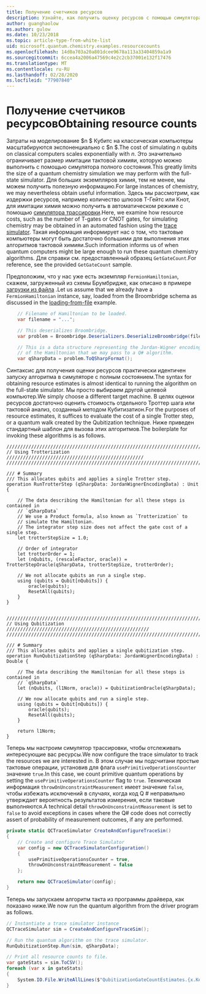 ```yaml
---
title: Получение счетчиков ресурсов
description: Узнайте, как получить оценку ресурсов с помощью симулятора трассировки тактов.
author: guanghaolow
ms.author: gulow
ms.date: 10/23/2018
ms.topic: article-type-from-white-list
uid: microsoft.quantum.chemistry.examples.resourcecounts
ms.openlocfilehash: 14d0a703a20a801dcee9678a113a33404859a1a9
ms.sourcegitcommit: 6ccea4a2006a47569c4e2c2cb37001e132f17476
ms.translationtype: MT
ms.contentlocale: ru-RU
ms.lasthandoff: 02/28/2020
ms.locfileid: "77907840"
---
```

# <a name="obtaining-resource-counts"></a><span data-ttu-id="0a689-103">Получение счетчиков ресурсов</span><span class="sxs-lookup"><span data-stu-id="0a689-103">Obtaining resource counts</span></span>

<span data-ttu-id="0a689-104">Затраты на моделирование $n $ Кубитс на классическая компьютеры масштабируются экспоненциально с $n $.</span><span class="sxs-lookup"><span data-stu-id="0a689-104">The cost of simulating $n$ qubits on classical computers scales exponentially with $n$.</span></span> <span data-ttu-id="0a689-105">Это значительно ограничивает размер имитации тактовой химияи, которую можно выполнить с помощью симулятора полного состояния.</span><span class="sxs-lookup"><span data-stu-id="0a689-105">This greatly limits the size of a quantum chemistry simulation we may perform with the full-state simulator.</span></span> <span data-ttu-id="0a689-106">Для больших экземпляров химия, тем не менее, мы можем получить полезную информацию.</span><span class="sxs-lookup"><span data-stu-id="0a689-106">For large instances of chemistry, we may nevertheless obtain useful information.</span></span> <span data-ttu-id="0a689-107">Здесь мы рассмотрим, как издержки ресурсов, например количество шлюзов T-Гейтс или Кнот, для имитации химия можно получить в автоматическом режиме с помощью [симулятора трассировки](xref:microsoft.quantum.machines.qc-trace-simulator.intro).</span><span class="sxs-lookup"><span data-stu-id="0a689-107">Here, we examine how resource costs, such as the number of T-gates or CNOT gates, for simulating chemistry may be obtained in an automated fashion using the [trace simulator](xref:microsoft.quantum.machines.qc-trace-simulator.intro).</span></span> <span data-ttu-id="0a689-108">Такая информация информирует нас о том, что тактовые компьютеры могут быть достаточно большими для выполнения этих алгоритмов тактовой химияи.</span><span class="sxs-lookup"><span data-stu-id="0a689-108">Such information informs us of when quantum computers might be large enough to run these quantum chemistry algorithms.</span></span> <span data-ttu-id="0a689-109">Для справки см. предоставленный образец `GetGateCount`.</span><span class="sxs-lookup"><span data-stu-id="0a689-109">For reference, see the provided `GetGateCount` sample.</span></span>

<span data-ttu-id="0a689-110">Предположим, что у нас уже есть экземпляр `FermionHamiltonian`, скажем, загруженный из схемы Брумбридже, как описано в примере [загрузки из файла](xref:microsoft.quantum.chemistry.examples.loadhamiltonian) .</span><span class="sxs-lookup"><span data-stu-id="0a689-110">Let us assume that we already have a `FermionHamiltonian` instance, say, loaded from the Broombridge schema as discussed in the [loading-from-file](xref:microsoft.quantum.chemistry.examples.loadhamiltonian) example.</span></span> 

```csharp
    // Filename of Hamiltonian to be loaded.
    var filename = "...";

    // This deserializes Broombridge.
    var problem = Broombridge.Deserializers.DeserializeBroombridge(filename).ProblemDescriptions.First();

    // This is a data structure representing the Jordan-Wigner encoding 
    // of the Hamiltonian that we may pass to a Q# algorithm.
    var qSharpData = problem.ToQSharpFormat();
```

<span data-ttu-id="0a689-111">Синтаксис для получения оценки ресурсов практически идентичен запуску алгоритма в симуляторе с полным состоянием.</span><span class="sxs-lookup"><span data-stu-id="0a689-111">The syntax for obtaining resource estimates is almost identical to running the algorithm on the full-state simulator.</span></span> <span data-ttu-id="0a689-112">Мы просто выбираем другой целевой компьютер.</span><span class="sxs-lookup"><span data-stu-id="0a689-112">We simply choose a different target machine.</span></span> <span data-ttu-id="0a689-113">В целях оценки ресурсов достаточно оценить стоимость отдельного Троттер шага или тактовой анализ, созданный методом Кубитизатион.</span><span class="sxs-lookup"><span data-stu-id="0a689-113">For the purposes of resource estimates, it suffices to evaluate the cost of a single Trotter step, or a quantum walk created by the Qubitization technique.</span></span> <span data-ttu-id="0a689-114">Ниже приведен стандартный шаблон для вызова этих алгоритмов.</span><span class="sxs-lookup"><span data-stu-id="0a689-114">The boilerplate for invoking these algorithms is as follows.</span></span>

```qsharp
//////////////////////////////////////////////////////////////////////////
// Using Trotterization //////////////////////////////////////////////////
//////////////////////////////////////////////////////////////////////////

/// # Summary
/// This allocates qubits and applies a single Trotter step.
operation RunTrotterStep (qSharpData: JordanWignerEncodingData) : Unit {
    
    // The data describing the Hamiltonian for all these steps is contained in
    // `qSharpData`
    // We use a Product formula, also known as `Trotterization` to
    // simulate the Hamiltonian.
    // The integrator step size does not affect the gate cost of a single step.
    let trotterStepSize = 1.0;
    
    // Order of integrator
    let trotterOrder = 1;
    let (nQubits, (rescaleFactor, oracle)) = TrotterStepOracle(qSharpData, trotterStepSize, trotterOrder);
    
    // We not allocate qubits an run a single step.
    using (qubits = Qubit[nQubits]) {
        oracle(qubits);
        ResetAll(qubits);
    }
}


//////////////////////////////////////////////////////////////////////////
// Using Qubitization ////////////////////////////////////////////////////
//////////////////////////////////////////////////////////////////////////

/// # Summary
/// This allocates qubits and applies a single qubitization step.
operation RunQubitizationStep (qSharpData: JordanWignerEncodingData) : Double {
    
    // The data describing the Hamiltonian for all these steps is contained in
    // `qSharpData`
    let (nQubits, (l1Norm, oracle)) = QubitizationOracle(qSharpData);
    
    // We now allocate qubits and run a single step.
    using (qubits = Qubit[nQubits]) {
        oracle(qubits);
        ResetAll(qubits);
    }
    
    return l1Norm;
}
```

<span data-ttu-id="0a689-115">Теперь мы настроим симулятор трассировки, чтобы отслеживать интересующие вас ресурсы.</span><span class="sxs-lookup"><span data-stu-id="0a689-115">We now configure the trace simulator to track the resources we are interested in.</span></span> <span data-ttu-id="0a689-116">В этом случае мы подсчитани простые тактовые операции, установив для флага `usePrimitiveOperationsCounter` значение `true`.</span><span class="sxs-lookup"><span data-stu-id="0a689-116">In this case, we count primitive quantum operations by setting the `usePrimitiveOperationsCounter` flag to `true`.</span></span> <span data-ttu-id="0a689-117">Техническая информация `throwOnUnconstraintMeasurement` имеет значение `false`, чтобы избежать исключений в случаях, когда код Q # неправильно утверждает вероятность результатов измерения, если таковые выполняются.</span><span class="sxs-lookup"><span data-stu-id="0a689-117">A technical detail `throwOnUnconstraintMeasurement` is set to `false` to avoid exceptions in cases where the Q# code does not correctly assert of probability of measurement outcomes, if any are performed.</span></span>

```csharp
private static QCTraceSimulator CreateAndConfigureTraceSim()
{
    // Create and configure Trace Simulator
    var config = new QCTraceSimulatorConfiguration()
    {
        usePrimitiveOperationsCounter = true,
        throwOnUnconstraintMeasurement = false
    };

    return new QCTraceSimulator(config);
}
```

<span data-ttu-id="0a689-118">Теперь мы запускаем алгоритм такта из программы драйвера, как показано ниже.</span><span class="sxs-lookup"><span data-stu-id="0a689-118">We now run the quantum algorithm from the driver program as follows.</span></span>

```csharp
// Instantiate a trace simulator instance
QCTraceSimulator sim = CreateAndConfigureTraceSim();

// Run the quantum algorithm on the trace simulator.
RunQubitizationStep.Run(sim, qSharpData);

// Print all resource counts to file.
var gateStats = sim.ToCSV();
foreach (var x in gateStats)
{
    System.IO.File.WriteAllLines($"QubitizationGateCountEstimates.{x.Key}.csv", new string[] { x.Value });
}
```